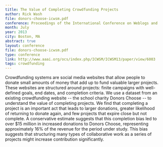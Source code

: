 ```yaml
---
title: The Value of Completing Crowdfunding Projects
author: Rick Wash
file: donors-choose-icwsm.pdf
conference: Proceedings of the International Conference on Weblogs and Social Media (ICWSM)
month: July
year: 2013
city: Boston, MA
abstract: true
layout: conference
file: donors-choose-icwsm.pdf
type: conference
link: http://www.aaai.org/ocs/index.php/ICWSM/ICWSM13/paper/view/6003
tags: crowdfunding
---
```


Crowdfunding systems are social media websites that allow people to donate small amounts of money that add up to fund
valuable larger projects. These websites are structured around projects: finite campaigns with well-defined goals, end
dates, and completion criteria. We use a dataset from an existing crowdfunding website -- the school charity Donors
Choose -- to understand the value of completing projects. We find that completing a project is an important act that
leads to larger donations, greater likelihood of returning to donate again, and few projects that expire close but not
complete. A conservative estimate suggests that this completion bias led to over $15 million in increased donations to
Donors Choose, representing approximately 16% of the revenue for the period under study. This bias suggests that
structuring many types of collaborative work as a series of projects might increase contribution significantly.
